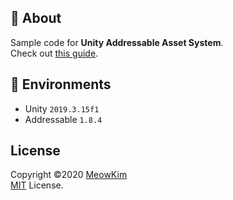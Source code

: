## :pencil: About
Sample code for **Unity Addressable Asset System**.  
Check out [this guide](https://gist.github.com/MeowKim/79796c1468872de6bf4b50f0bfb0ed41).  



## :pushpin: Environments
- Unity `2019.3.15f1`
- Addressable `1.8.4`



## License
Copyright &copy;2020 [MeowKim](https://github.com/MeowKim)  
[MIT](https://github.com/MeowKim/UnityAddressableAsset_Sample/blob/master/LICENSE) License.  
